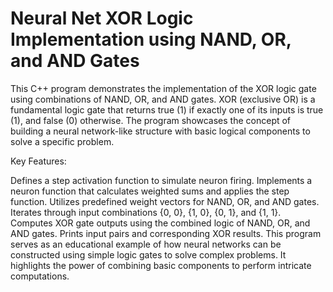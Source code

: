 # Neural Net XOR Logic Implementation using NAND, OR, and AND Gates

This C++ program demonstrates the implementation of the XOR logic gate using combinations of NAND, OR, and AND gates. XOR (exclusive OR) is a fundamental logic gate that returns true (1) if exactly one of its inputs is true (1), and false (0) otherwise. The program showcases the concept of building a neural network-like structure with basic logical components to solve a specific problem.

Key Features:

Defines a step activation function to simulate neuron firing.
Implements a neuron function that calculates weighted sums and applies the step function.
Utilizes predefined weight vectors for NAND, OR, and AND gates.
Iterates through input combinations {0, 0}, {1, 0}, {0, 1}, and {1, 1}.
Computes XOR gate outputs using the combined logic of NAND, OR, and AND gates.
Prints input pairs and corresponding XOR results.
This program serves as an educational example of how neural networks can be constructed using simple logic gates to solve complex problems. It highlights the power of combining basic components to perform intricate computations.
